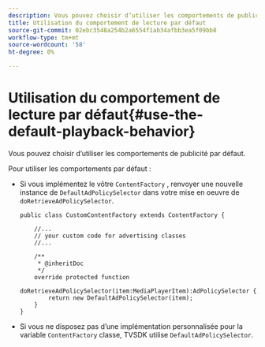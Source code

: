 ```yaml
---
description: Vous pouvez choisir d’utiliser les comportements de publicité par défaut.
title: Utilisation du comportement de lecture par défaut
source-git-commit: 02ebc3548a254b2a6554f1ab34afbb3ea5f09bb8
workflow-type: tm+mt
source-wordcount: '58'
ht-degree: 0%

---
```


# Utilisation du comportement de lecture par défaut{#use-the-default-playback-behavior}

Vous pouvez choisir d’utiliser les comportements de publicité par défaut.

Pour utiliser les comportements par défaut :

* Si vous implémentez le vôtre `ContentFactory` , renvoyer une nouvelle instance de `DefaultAdPolicySelector` dans votre mise en oeuvre de `doRetrieveAdPolicySelector`.

  ```
  public class CustomContentFactory extends ContentFactory { 
  
      //... 
      // your custom code for advertising classes 
      //... 
  
      /** 
       * @inheritDoc 
       */ 
      override protected function  
        doRetrieveAdPolicySelector(item:MediaPlayerItem):AdPolicySelector { 
          return new DefaultAdPolicySelector(item); 
      } 
  }
  ```

* Si vous ne disposez pas d’une implémentation personnalisée pour la variable `ContentFactory` classe, TVSDK utilise `DefaultAdPolicySelector`.
